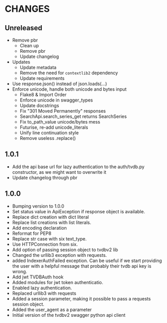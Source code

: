 CHANGES
=======

Unreleased
-----

* Remove pbr
  * Clean up
  * Remove pbr
  * Update changelog
* Updates
  * Update metadata
  * Remove the need for `contextlib2` dependency
  * Update requirements
* Use response.json() instead of json.loads(...)
* Enforce unicode, handle both unicode and bytes input
  * Flake8 & Import Order
  * Enforce unicode in swagger_types
  * Update docstrings
  * Fix "301 Moved Permanently" responses
  * SearchApi.search_series_get returns SearchSeries
  * Fix to_path_value unicode/bytes mess
  * Futurise, re-add unicode_literals
  * Unify line continuation style
  * Remove useless .replace()

1.0.1
-----

* Add the api base url for lazy authentication to the auth/tvdb.py constructor, as we might want to overwrite it
* Update changelog through pbr

1.0.0
-----

* Bumping version to 1.0.0
* Set status value in ApiException if response object is available.
* Replace dict creation with dict literal
* Replace list creations with list literals.
* Add encoding declaration
* Reformat for PEP8
* Replace str case with six text_type.
* Use HTTPConnection from six.
* Add option of passing session object to tvdbv2 lib
* Changed the urllib3 exception with requests.
* added IndexerAuthFailed exception. Can be useful if we start providing the user with a helpful message that probably their tvdb api key is wrong.
* Add jwt TVDBAuth hook
* Added modules for jwt token authenticatio.
* Enabled lazy authentication.
* Replaced urllib3 with requests
* Added a session parameter, making it possible to pass a requests session object.
* Added the user_agent as a parameter
* Initial version of the tvdbv2 swagger python api client
